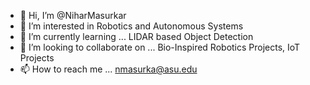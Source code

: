 - 👋 Hi, I’m @NiharMasurkar
- 👀 I’m interested in Robotics and Autonomous Systems 
- 🌱 I’m currently learning ... LIDAR based Object Detection
- 💞️ I’m looking to collaborate on ... Bio-Inspired Robotics Projects, IoT Projects
- 📫 How to reach me ... nmasurka@asu.edu

<!---
NiharMasurkar/NiharMasurkar is a ✨ special ✨ repository because its `README.md` (this file) appears on your GitHub profile.
You can click the Preview link to take a look at your changes.
--->
